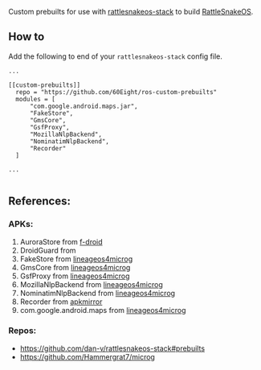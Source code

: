Custom prebuilts for use with [rattlesnakeos-stack](https://github.com/dan-v/rattlesnakeos-stack) to build [RattleSnakeOS](https://github.com/RattlesnakeOS).

## How to
Add the following to end of your `rattlesnakeos-stack` config file.
```
...

[[custom-prebuilts]]
  repo = "https://github.com/60Eight/ros-custom-prebuilts"
  modules = [
      "com.google.android.maps.jar",
      "FakeStore",
      "GmsCore",
      "GsfProxy",
      "MozillaNlpBackend",
      "NominatimNlpBackend",
      "Recorder"
  ]

...
  
```

## References:
### APKs:
1. AuroraStore from [f-droid](https://f-droid.org/en/packages/com.aurora.store/)
2. DroidGuard from 
3. FakeStore from [lineageos4microg](https://github.com/lineageos4microg/android_prebuilts_prebuiltapks/tree/master/FakeStore)
4. GmsCore from [lineageos4microg](https://github.com/lineageos4microg/android_prebuilts_prebuiltapks/tree/master/GmsCore)
5. GsfProxy from [lineageos4microg](https://github.com/lineageos4microg/android_prebuilts_prebuiltapks/tree/master/GsfProxy)
6. MozillaNlpBackend from [lineageos4microg](https://github.com/lineageos4microg/android_prebuilts_prebuiltapks/tree/master/MozillaNlpBackend)
7. NominatimNlpBackend from [lineageos4microg](https://github.com/lineageos4microg/android_prebuilts_prebuiltapks/tree/master/NominatimNlpBackend)
8. Recorder from [apkmirror](https://www.apkmirror.com/wp-content/themes/APKMirror/download.php?id=663426)
9. com.google.android.maps from [lineageos4microg](https://github.com/lineageos4microg/android_prebuilts_prebuiltapks/tree/master/com.google.android.maps)
### Repos:
* https://github.com/dan-v/rattlesnakeos-stack#prebuilts
* https://github.com/Hammergrat7/microg
